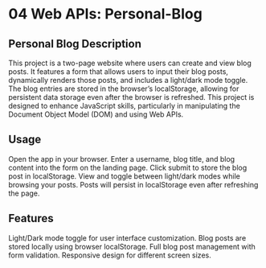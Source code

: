 # 04 Web APIs: Personal-Blog

## Personal Blog Description

This project is a two-page website where users can create and view blog posts. It features a form that allows users to input their blog posts, dynamically renders those posts, and includes a light/dark mode toggle. The blog entries are stored in the browser’s localStorage, allowing for persistent data storage even after the browser is refreshed. This project is designed to enhance JavaScript skills, particularly in manipulating the Document Object Model (DOM) and using Web APIs.

## Usage

Open the app in your browser.
Enter a username, blog title, and blog content into the form on the landing page.
Click submit to store the blog post in localStorage.
View and toggle between light/dark modes while browsing your posts.
Posts will persist in localStorage even after refreshing the page.

## Features

Light/Dark mode toggle for user interface customization.
Blog posts are stored locally using browser localStorage.
Full blog post management with form validation.
Responsive design for different screen sizes.
